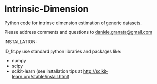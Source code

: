 # Intrinsic-Dimension
Python code for intrinsic dimension estimation of generic datasets.

Please address comments and questions to daniele.granata@gmail.com 

INSTALLATION:

ID_fit.py use standard python libraries and packages like:
- numpy
- scipy
- scikit-learn (see installation tips at http://scikit-learn.org/stable/install.html) 
